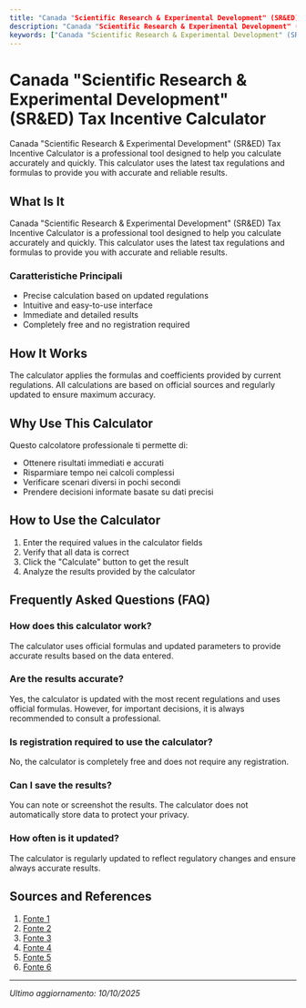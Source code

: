```yaml
---
title: "Canada "Scientific Research & Experimental Development" (SR&ED) Tax Incentive Calculator"
description: "Canada "Scientific Research & Experimental Development" (SR&ED) Tax Incentive Calculator is a professional tool designed to help you calculate accurately and quickly. This calculator uses the latest tax regulations and formulas to provide you with accurate and reliable results."
keywords: ["Canada "Scientific Research & Experimental Development" (SR&ED) Tax Incentive Calculator", "calcolatore", "calcolo online"]
---
```


# Canada "Scientific Research & Experimental Development" (SR&ED) Tax Incentive Calculator

Canada "Scientific Research & Experimental Development" (SR&ED) Tax Incentive Calculator is a professional tool designed to help you calculate accurately and quickly. This calculator uses the latest tax regulations and formulas to provide you with accurate and reliable results.

## What Is It

Canada "Scientific Research & Experimental Development" (SR&ED) Tax Incentive Calculator is a professional tool designed to help you calculate accurately and quickly. This calculator uses the latest tax regulations and formulas to provide you with accurate and reliable results.

### Caratteristiche Principali

- Precise calculation based on updated regulations
- Intuitive and easy-to-use interface
- Immediate and detailed results
- Completely free and no registration required

## How It Works

The calculator applies the formulas and coefficients provided by current regulations. All calculations are based on official sources and regularly updated to ensure maximum accuracy.

## Why Use This Calculator

Questo calcolatore professionale ti permette di:

- Ottenere risultati immediati e accurati
- Risparmiare tempo nei calcoli complessi
- Verificare scenari diversi in pochi secondi
- Prendere decisioni informate basate su dati precisi

## How to Use the Calculator

1. Enter the required values in the calculator fields
2. Verify that all data is correct
3. Click the "Calculate" button to get the result
4. Analyze the results provided by the calculator

## Frequently Asked Questions (FAQ)

### How does this calculator work?

The calculator uses official formulas and updated parameters to provide accurate results based on the data entered.

### Are the results accurate?

Yes, the calculator is updated with the most recent regulations and uses official formulas. However, for important decisions, it is always recommended to consult a professional.

### Is registration required to use the calculator?

No, the calculator is completely free and does not require any registration.

### Can I save the results?

You can note or screenshot the results. The calculator does not automatically store data to protect your privacy.

### How often is it updated?

The calculator is regularly updated to reflect regulatory changes and ensure always accurate results.

## Sources and References

1. [Fonte 1](https://sred.ca/sred-tax-credit-calculator/)
2. [Fonte 2](https://welchllp.com/services/business-incentives/sred-calculator/)
3. [Fonte 3](https://leyton.com/ca/sred-tax-credit-calculator/)
4. [Fonte 4](https://www2.gov.bc.ca/gov/content/taxes/income-taxes/corporate/credits/scientific-research-development)
5. [Fonte 5](https://www.ayming.ca/expertise/governmentfunding/sred-tax-credits/)
6. [Fonte 6](https://sred.f6s.ca/)

---

*Ultimo aggiornamento: 10/10/2025*
